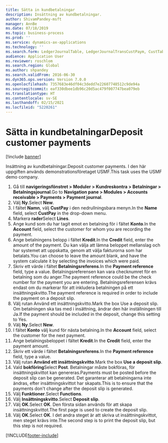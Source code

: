 ```yaml
---
title: Sätta in kundbetalningar
description: Insättning av kundbetalningar.
author: ShivamPandey-msft
manager: AnnBe
ms.date: 07/18/2019
ms.topic: business-process
ms.prod: ''
ms.service: dynamics-ax-applications
ms.technology: ''
ms.search.form: LedgerJournalTable, LedgerJournalTransCustPaym, CustTableLookup
audience: Application User
ms.reviewer: roschlom
ms.search.region: Global
ms.author: shpandey
ms.search.validFrom: 2016-06-30
ms.dyn365.ops.version: Version 7.0.0
ms.openlocfilehash: 7357683e46df04c3dedd7e22607748512c9de94a
ms.sourcegitcommit: eaf330dbee1db96c20d5ac479f007747bea079eb
ms.translationtype: HT
ms.contentlocale: sv-SE
ms.lasthandoff: 02/15/2021
ms.locfileid: "5220261"
---
```

# <a name="deposit-customer-payments"></a><span data-ttu-id="faaf3-103">Sätta in kundbetalningar</span><span class="sxs-lookup"><span data-stu-id="faaf3-103">Deposit customer payments</span></span>

[!include [banner](../../includes/banner.md)]

<span data-ttu-id="faaf3-104">Insättning av kundbetalningar.</span><span class="sxs-lookup"><span data-stu-id="faaf3-104">Deposit customer payments.</span></span> <span data-ttu-id="faaf3-105">I den här uppgiften används demonstrationsföretaget USMF.</span><span class="sxs-lookup"><span data-stu-id="faaf3-105">This task uses the USMF demo company.</span></span>

1. <span data-ttu-id="faaf3-106">Gå till **navigeringsfönstret > Moduler > Kundreskontra > Betalningar > Betalningsjournal**.</span><span class="sxs-lookup"><span data-stu-id="faaf3-106">Go to **Navigation pane > Modules > Accounts receivable > Payments > Payment journal**.</span></span>
2. <span data-ttu-id="faaf3-107">Välj **Ny**.</span><span class="sxs-lookup"><span data-stu-id="faaf3-107">Select **New**.</span></span>
3. <span data-ttu-id="faaf3-108">I fältet **Namn**, välj **CustPay** i den nedrullningsbara menyn.</span><span class="sxs-lookup"><span data-stu-id="faaf3-108">In the **Name** field, select **CustPay** in the drop-down menu.</span></span>
4. <span data-ttu-id="faaf3-109">Markera **rader**</span><span class="sxs-lookup"><span data-stu-id="faaf3-109">Select **Lines**.</span></span>
5. <span data-ttu-id="faaf3-110">Ange kund som du har tagit emot en betalning för i fältet **Konto**.</span><span class="sxs-lookup"><span data-stu-id="faaf3-110">In the **Account** field, select the customer for whom you are recording the payment.</span></span>
6. <span data-ttu-id="faaf3-111">Ange betalningens belopp i fältet **Kredit**.</span><span class="sxs-lookup"><span data-stu-id="faaf3-111">In the **Credit** field, enter the amount of the payment.</span></span> <span data-ttu-id="faaf3-112">Du kan välja att lämna beloppet mellanslag och har systemet att uppskatta, genom att välja fakturorna som har betalats.</span><span class="sxs-lookup"><span data-stu-id="faaf3-112">You can choose to leave the amount blank, and have the system calculate it by selecting the invoices which were paid.</span></span>  
7. <span data-ttu-id="faaf3-113">Skriv ett värde i fältet **Betalningsreferens**.</span><span class="sxs-lookup"><span data-stu-id="faaf3-113">In the **Payment reference** field, type a value.</span></span> <span data-ttu-id="faaf3-114">Betalningsreferensen kan vara checknumret för en betalning som du anger.</span><span class="sxs-lookup"><span data-stu-id="faaf3-114">The payment reference could be the check number for the payment you are entering.</span></span> <span data-ttu-id="faaf3-115">Betalningsreferensen krävs endast om du markerar för att inkludera betalningen på ett insättningskvitto.</span><span class="sxs-lookup"><span data-stu-id="faaf3-115">The payment reference is required in order to include the payment on a deposit slip.</span></span>  
8. <span data-ttu-id="faaf3-116">Välj rutan Använd ett insättningskvitto.</span><span class="sxs-lookup"><span data-stu-id="faaf3-116">Mark the box Use a deposit slip.</span></span> <span data-ttu-id="faaf3-117">Om betalningen ska tas med i insättning, ändrar den här inställningen till Ja.</span><span class="sxs-lookup"><span data-stu-id="faaf3-117">If the payment should be included in the deposit, change this setting to Yes.</span></span>  
9. <span data-ttu-id="faaf3-118">Välj **Ny**.</span><span class="sxs-lookup"><span data-stu-id="faaf3-118">Select **New**.</span></span>
10. <span data-ttu-id="faaf3-119">I fältet **Konto** välj kund för nästa betalning.</span><span class="sxs-lookup"><span data-stu-id="faaf3-119">In the **Account** field, select the customer for the next payment.</span></span>
11. <span data-ttu-id="faaf3-120">Ange betalningsbeloppet i fältet **Kredit**.</span><span class="sxs-lookup"><span data-stu-id="faaf3-120">In the **Credit** field, enter the payment amount.</span></span>
12. <span data-ttu-id="faaf3-121">Skriv ett värde i fältet **Betalningsreferens**.</span><span class="sxs-lookup"><span data-stu-id="faaf3-121">In the **Payment reference** field, type a value.</span></span>
13. <span data-ttu-id="faaf3-122">Välj rutan **Använd ett insättningskvitto**.</span><span class="sxs-lookup"><span data-stu-id="faaf3-122">Mark the box **Use a deposit slip**.</span></span>
14. <span data-ttu-id="faaf3-123">Vald **bokföring**</span><span class="sxs-lookup"><span data-stu-id="faaf3-123">Select **Post**.</span></span> <span data-ttu-id="faaf3-124">Betalningar måste bokföras, för insättningskvittot kan genereras.</span><span class="sxs-lookup"><span data-stu-id="faaf3-124">Payments must be posted before the deposit slip can be generated.</span></span> <span data-ttu-id="faaf3-125">Det garanterar att betalningarna inte ändras, efter insättningskvittot har skapats.</span><span class="sxs-lookup"><span data-stu-id="faaf3-125">This is to ensure that the payments don't change after the deposit slip is generated.</span></span>  
15. <span data-ttu-id="faaf3-126">Välj **Funktioner**.</span><span class="sxs-lookup"><span data-stu-id="faaf3-126">Select **Functions**.</span></span>
16. <span data-ttu-id="faaf3-127">Välj **Insättningskvitto**.</span><span class="sxs-lookup"><span data-stu-id="faaf3-127">Select **Deposit slip**.</span></span>
17. <span data-ttu-id="faaf3-128">Välj **OK**.</span><span class="sxs-lookup"><span data-stu-id="faaf3-128">Select **OK**.</span></span> <span data-ttu-id="faaf3-129">Den första sidan används för att skapa insättningskvittot.</span><span class="sxs-lookup"><span data-stu-id="faaf3-129">The first page is used to create the deposit slip.</span></span>  
18. <span data-ttu-id="faaf3-130">Välj **OK**.</span><span class="sxs-lookup"><span data-stu-id="faaf3-130">Select **OK**.</span></span> <span data-ttu-id="faaf3-131">I det andra steget är att skriva ut insättningskvittot, men steget krävs inte.</span><span class="sxs-lookup"><span data-stu-id="faaf3-131">The second step is to print the deposit slip, but this step is not required.</span></span>  



[!INCLUDE[footer-include](../../../includes/footer-banner.md)]